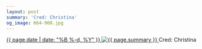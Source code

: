 ```yaml
---
layout: post
summary: 'Cred: Christina'
og_image: 664-960.jpg
---
```


<p>
 <time>
  <a href="/664">
   {{ page.date | date: "%B %-d, %Y" }}
  </a>
 </time>
 <a href="/664">
  <img alt="{{ page.summary }}" sizes="(min-width: 700px) 50vw, calc(100vw - 2rem)" src="{{ site.assets_url }}/664-480.jpg" srcset="{{ site.assets_url }}/664-240.jpg 240w, {{ site.assets_url }}/664-480.jpg 480w, {{ site.assets_url }}/664-720.jpg 720w, {{ site.assets_url }}/664-960.jpg 960w"/>
 </a>
 <span>
  Cred: Christina
 </span>
</p>
